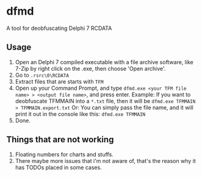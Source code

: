 # dfmd
A tool for deobfuscating Delphi 7 RCDATA

## Usage
1. Open an Delphi 7 compiled executable with a file archive software, like 7-Zip by right click on the .exe, then choose 'Open archive'.
2. Go to `.rsrc\0\RCDATA`
3. Extract files that are starts with `TFM`
4. Open up your Command Prompt, and type `dfmd.exe <your TFM file name> > <output file name>`, and press enter.
  Example: If you want to deobfuscate TFMMAIN into a `*.txt` file, then it will be `dfmd.exe TFMMAIN > TFMMAIN.export.txt`
  Or: You can simply pass the file name, and it will print it out in the console like this: `dfmd.exe TFMMAIN`
5. Done.

## Things that are not working
1. Floating numbers for charts and stuffs.
2. There maybe more issues that i'm not aware of, that's the reason why it has TODOs placed in some cases.
